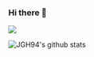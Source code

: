 ### Hi there 👋
<img src="https://img.shields.io/badge/{Blog}-{52478B}?style={plastic}&logo={Bitdefender}&logoColor={#EAB300}"/>
 
![JGH94's github stats](https://github-readme-stats.vercel.app/api?username=JGH94&show_icons=true)


<!--
**JGH94/JGH94** is a ✨ _special_ ✨ repository because its `README.md` (this file) appears on your GitHub profile.

Here are some ideas to get you started:

- 🔭 I’m currently working on ...
- 🌱 I’m currently learning ...
- 👯 I’m looking to collaborate on ...
- 🤔 I’m looking for help with ...
- 💬 Ask me about ...
- 📫 How to reach me: ...
- 😄 Pronouns: ...
- ⚡ Fun fact: ...
-->
